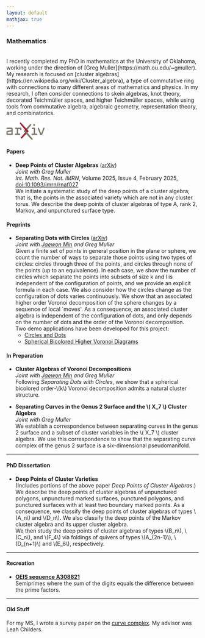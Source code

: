 ```yaml
---
layout: default
mathjax: true
---
```


### Mathematics

<br/>
I recently completed my PhD in mathematics at the University of Oklahoma, working under the direction of [Greg Muller](https://math.ou.edu/~gmuller). My research is focused on [cluster algebras](https://en.wikipedia.org/wiki/Cluster_algebra), a type of commutative ring with connections to many different areas of mathematics and physics. In my research, I often consider connections to skein algebras, knot theory, decorated Teichmüller spaces, and higher Teichmüller spaces, while using tools from commutative algebra, algebraic geometry, representation theory, and combinatorics.
<br/>
<br/>
<a href="https://arxiv.org/a/beyer_j_2.html"><img src="./assets/arxiv-logo.png" alt="arXiv" width="100"/></a> 


#### Papers

* **Deep Points of Cluster Algebras** ([arXiv](https://arxiv.org/abs/2403.15589)) <br/>
   *Joint with Greg Muller* <br/>
   *Int. Math. Res. Not. IMRN*, Volume 2025, Issue 4, February 2025, [doi:10.1093/imrn/rnaf027](https://doi.org/10.1093/imrn/rnaf027) <br/>
   We initiate a systematic study of the deep points of a cluster algebra; that is, the points in the associated variety which are not in any cluster torus. We describe the deep points of cluster algebras of type A, rank 2, Markov, and unpunctured surface type.

#### Preprints

* **Separating Dots with Circles** ([arXiv](https://arxiv.org/abs/2505.22851)) <br/>
   *Joint with [Jaewon Min](https://sites.google.com/view/jaewonmin/home) and Greg Muller* <br/>
   Given a finite set of points in general position in the plane or sphere, we count the number of ways to separate those points using two types of circles: circles through three of the points, and circles through none of the points (up to an equivalence). In each case, we show the number of circles which separate the points into subsets of size k and l is independent of the configuration of points, and we provide an explicit formula in each case. We also consider how the circles change as the configuration of dots varies continuously. We show that an associated higher order Voronoi decomposition of the sphere changes by a sequence of local `moves'. As a consequence, an associated cluster algebra is independent of the configuration of dots, and only depends on the number of dots and the order of the Voronoi decomposition. <br/>
   Two demo applications have been developed for this project:
  * [Circles and Dots](./circles-and-dots/index.html)
  * [Spherical Bicolored Higher Voronoi Diagrams](./higher-voronoi/index.html)

#### In Preparation

* **Cluster Algebras of Voronoi Decompositions** <br/>
   *Joint with [Jaewon Min](https://sites.google.com/view/jaewonmin/home) and Greg Muller* <br/>
   Following *Separating Dots with Circles*, we show that a spherical bicolored order-\\(k\\) Voronoi decomposition admits a natural cluster structure. 

* **Separating Curves in the Genus 2 Surface and the \\( X_7 \\) Cluster Algebra** <br/>
   *Joint with Greg Muller* <br/>
   We establish a correspondence between separating curves in the genus 2 surface and a subset of cluster variables in the \\( X_7 \\) cluster algebra. We use this correspondence to show that the separating curve complex of the genus 2 surface is a six-dimensional pseudomanifold.

---

#### PhD Dissertation

* **Deep Points of Cluster Varieties** <br/>
  (Includes portions of the above paper *Deep Points of Cluster Algebras*.) <br/>
  We describe the deep points of cluster algebras of unpunctured polygons, unpunctured marked surfaces, punctured polygons, and punctured surfaces with at least two boundary marked points. As a consequence, we classify the deep points of cluster algebras of types \\(A_n\\) and \\(D_n\\). We also classify the deep points of the Markov cluster algebra and its upper cluster algebra.<br/>
  We then study the deep points of cluster algebras of types \\(B_n\\), \\(C_n\\), and \\(F_4\\) via foldings of quivers of types \\(A_{2n-1}\\), \\(D_{n+1}\\) and \\(E_6\\), respectively.

---

#### Recreation

* **[OEIS sequence A308821](https://oeis.org/A308821)** <br/> 
  Semiprimes where the sum of the digits equals the difference between the prime factors.

---

#### Old Stuff

For my MS, I wrote a survey paper on the [curve complex](https://en.wikipedia.org/wiki/Curve_complex). My advisor was Leah Childers.


